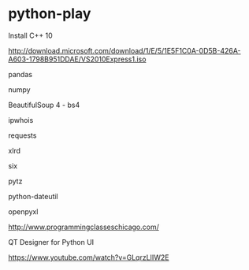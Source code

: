 # python-play

Install C++ 10

http://download.microsoft.com/download/1/E/5/1E5F1C0A-0D5B-426A-A603-1798B951DDAE/VS2010Express1.iso


pandas

numpy

BeautifulSoup 4 - bs4

ipwhois

requests

xlrd

six

pytz

python-dateutil

openpyxl

http://www.programmingclasseschicago.com/

QT Designer for Python UI

https://www.youtube.com/watch?v=GLqrzLIIW2E
